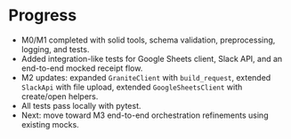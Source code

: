 # Progress

- M0/M1 completed with solid tools, schema validation, preprocessing, logging, and tests.
- Added integration-like tests for Google Sheets client, Slack API, and an end-to-end mocked receipt flow.
- M2 updates: expanded `GraniteClient` with `build_request`, extended `SlackApi` with file upload, extended `GoogleSheetsClient` with create/open helpers.
- All tests pass locally with pytest.
- Next: move toward M3 end-to-end orchestration refinements using existing mocks. 